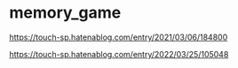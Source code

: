 # memory_game
https://touch-sp.hatenablog.com/entry/2021/03/06/184800

https://touch-sp.hatenablog.com/entry/2022/03/25/105048
